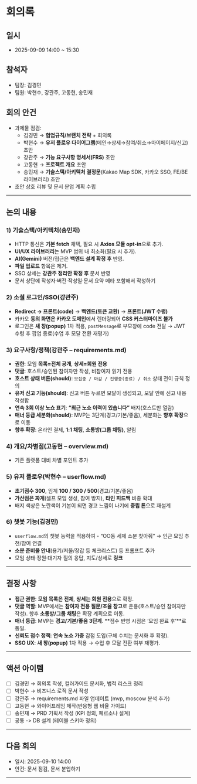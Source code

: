 # 회의록

## 일시
- 2025-09-09 14:00 ~ 15:30

## 참석자
- 팀장: 김경민
- 팀원: 박현수, 강관주, 고동현, 송민재

## 회의 안건
- 과제물 점검:
    - 김경민 → **협업규칙/브랜치 전략** + 회의록
    - 박현수 → **유저 플로우 다이어그램**(메인→상세→참여/취소→마이페이지/신고) 초안
    - 강관주 → **기능 요구사항 명세서(FRS)** 초안
    - 고동현 → **프로젝트 개요** 초안
    - 송민재 → **기술스택/아키텍처 결정문**(Kakao Map SDK, 카카오 SSO, FE/BE 라이브러리) 초안
- 초안 상호 리뷰 및 문서 분업 계획 수립

---

## 논의 내용

### 1) 기술스택/아키텍처(송민재)
- HTTP 통신은 **기본 fetch** 채택, 필요 시 **Axios 모듈 opt-in**으로 추가.
- **UI/UX 라이브러리**는 MVP 범위 내 최소화(필요 시 추가).
- **AI(Gemini)** 버전/접근은 **백엔드 설계 확정 후** 반영.
- **파일 업로드** 항목은 제거.
- SSO 상세는 **강관주 정리안 확정 후** 문서 반영
- 문서 상단에 작성자·버전·작성일·문서 요약 메타 포함해서 작성하기

### 2) 소셜 로그인/SSO(강관주)
- **Redirect → 프론트(code)** → **백엔드(토큰 교환)** → **프론트(JWT 수령)**
- 카카오 **동의 화면은 카카오 도메인**에서 렌더링되어 **CSS 커스터마이즈 불가**
- 로그인은 **새 창(popup)** 1차 적용, `postMessage`로 부모창에 code 전달 → JWT 수령 후 팝업 종료(수업 후 모달 전환 재평가)

### 3) 요구사항/정책(강관주 – requirements.md)
- **권한**: 모임 **목록=전체 공개**, **상세=회원 전용**
- **댓글**: 호스트/승인된 참여자만 작성, 비참여자 읽기 전용
- **호스트 상태 버튼(should)**: `모집중 / 마감 / 진행중(종료) / 취소` 상태 전이 규칙 정의
- **유저 신고 기능(should)**: 신고 버튼 누르면 모달이 생성되고, 모달 안에 신고 내용 작성함
- **연속 3회 이상 노쇼 표기**: **“최근 노쇼 이력이 있습니다”** 배지(호스트만 열람)
- **매너 등급 세분화(should)**: MVP는 3단계(경고/기본/좋음), 세분화는 **향후 확장**으로 이동
- **향후 확장**: 온라인 결제, **1:1 채팅**, **소통방(그룹 채팅)**, 알림

### 4) 개요/차별점(고동현 – overview.md)
- 기존 플랫폼 대비 차별 포인트 추가

### 5) 유저 플로우(박현수 – userflow.md)
- **초기점수 300**, 임계 **100 / 300 / 500**(경고/기본/좋음)
- **가산점은 짜게**(셀프 모임 생성, 참여 방지), **타인 피드백** 비중 확대
- 배지 색상은 노란색이 기본이 되면 경고 느낌이 나기에 **중립 톤**으로 재설계

### 6) 챗봇 기능(김경민)
- `userflow.md`의 챗봇 능력을 적용하여 - “OO동 세제 소분 찾아줘” → 인근 모임 추천/참여 연결
- **소분 준비물 안내**(용기/저울/장갑 등 체크리스트) 등 프롬프트 추가
- 모임 상태·정원·대기자 질의 응답, 지도/상세로 **링크**

---

## 결정 사항
- **접근 권한**: **모임 목록은 전체**, **상세는 회원 전용**으로 확정.
- **댓글 역할**: MVP에서는 **참여자 전용 질문/조율 창고**로 운용(호스트/승인 참여자만 작성). 향후 **소통방/그룹 채팅**은 확장 계획으로 이동.
- **매너 등급**: MVP는 **경고/기본/좋음 3단계**. **점수 반영 시점은 ‘모임 완료 후’**로 통일.
- **신뢰도 점수 정책**: **연속 노쇼 가중** 감점 도입(구체 수치는 문서화 후 확정).
- **SSO UX**: **새 창(popup)** 1차 적용 → 수업 후 모달 전환 여부 재평가.

---

## 액션 아이템
- [ ] 김경민 → 회의록 작성, 컬러가이드 문서화, 법적 리스크 정리
- [ ] 박현수 → 비즈니스 로직 문서 작성
- [ ] 강관주 → requirements.md 파일 업데이트 (mvp, moscow 분석 추가)
- [ ] 고동현 → 와이어프레임 제작(반응형 웹 비율 가이드)
- [ ] 송민재 → PRD 기획서 작성 (KPI 정의, 페르소나 설계)
- [ ] 공통 -> DB 설계 (테이블 스키마 정의)

---

## 다음 회의
- 일시: 2025-09-10 14:00
- 안건: 문서 점검, 문서 분업하기
---

